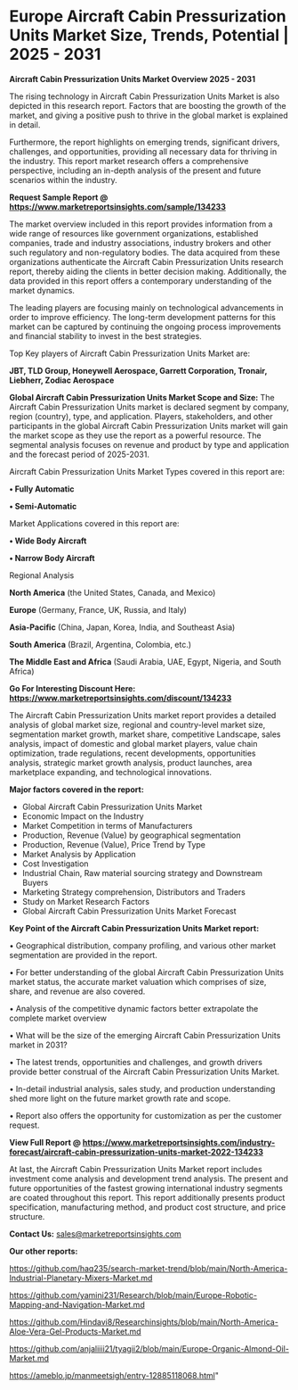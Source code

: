 # Europe Aircraft Cabin Pressurization Units Market Size, Trends, Potential | 2025 - 2031

<Strong> Aircraft Cabin Pressurization Units Market Overview 2025 - 2031</strong>

The rising technology in Aircraft Cabin Pressurization Units Market is also depicted in this research report. Factors that are boosting the growth of the market, and giving a positive push to thrive in the global market is explained in detail.

Furthermore, the report highlights on emerging trends, significant drivers, challenges, and opportunities, providing all necessary data for thriving in the industry. This report market research offers a comprehensive perspective, including an in-depth analysis of the present and future scenarios within the industry.

<strong>Request Sample Report @ <a href=https://www.marketreportsinsights.com/sample/134233>https://www.marketreportsinsights.com/sample/134233</a></strong>

The market overview included in this report provides information from a wide range of resources like government organizations, established companies, trade and industry associations, industry brokers and other such regulatory and non-regulatory bodies. The data acquired from these organizations authenticate the Aircraft Cabin Pressurization Units research report, thereby aiding the clients in better decision making. Additionally, the data provided in this report offers a contemporary understanding of the market dynamics.

The leading players are focusing mainly on technological advancements in order to improve efficiency. The long-term development patterns for this market can be captured by continuing the ongoing process improvements and financial stability to invest in the best strategies.

Top Key players of Aircraft Cabin Pressurization Units Market are:

<strong>JBT, TLD Group, Honeywell Aerospace, Garrett Corporation, Tronair, Liebherr, Zodiac Aerospace</strong>

<strong><b>Global Aircraft Cabin Pressurization Units Market Scope and Size:</b></strong>
The Aircraft Cabin Pressurization Units market is declared segment by company, region (country), type, and application. Players, stakeholders, and other participants in the global Aircraft Cabin Pressurization Units market will gain the market scope as they use the report as a powerful resource. The segmental analysis focuses on revenue and product by type and application and the forecast period of 2025-2031.

Aircraft Cabin Pressurization Units Market Types covered in this report are:

<strong>• Fully Automatic

• Semi-Automatic</strong>

Market Applications covered in this report are:

<strong>• Wide Body Aircraft

• Narrow Body Aircraft</strong> 

Regional Analysis

<strong>North America</strong> (the United States, Canada, and Mexico)

<strong>Europe</strong> (Germany, France, UK, Russia, and Italy)

<strong>Asia-Pacific</strong> (China, Japan, Korea, India, and Southeast Asia)

<strong>South America</strong> (Brazil, Argentina, Colombia, etc.)

<strong>The Middle East and Africa</strong> (Saudi Arabia, UAE, Egypt, Nigeria, and South Africa)

<strong>Go For Interesting Discount Here: <a href=https://www.marketreportsinsights.com/discount/134233>https://www.marketreportsinsights.com/discount/134233</a></strong>

The Aircraft Cabin Pressurization Units market report provides a detailed analysis of global market size, regional and country-level market size, segmentation market growth, market share, competitive Landscape, sales analysis, impact of domestic and global market players, value chain optimization, trade regulations, recent developments, opportunities analysis, strategic market growth analysis, product launches, area marketplace expanding, and technological innovations.

<strong><b>Major factors covered in the report:</b></strong>
<ul>
  <li>Global Aircraft Cabin Pressurization Units Market </li>
  <li>Economic Impact on the Industry</li>
  <li>Market Competition in terms of Manufacturers</li>
  <li>Production, Revenue (Value) by geographical segmentation</li>
  <li>Production, Revenue (Value), Price Trend by Type</li>
  <li>Market Analysis by Application</li>
  <li>Cost Investigation</li>
  <li>Industrial Chain, Raw material sourcing strategy and Downstream Buyers</li>
  <li>Marketing Strategy comprehension, Distributors and Traders</li>
  <li>Study on Market Research Factors</li>
  <li>Global Aircraft Cabin Pressurization Units Market Forecast</li>
</ul>

<strong><b>Key Point of the Aircraft Cabin Pressurization Units Market report:</b></strong>

• Geographical distribution, company profiling, and various other market segmentation are provided in the report.

• For better understanding of the global Aircraft Cabin Pressurization Units market status, the accurate market valuation which comprises of size, share, and revenue are also covered.

• Analysis of the competitive dynamic factors better extrapolate the complete market overview

• What will be the size of the emerging Aircraft Cabin Pressurization Units market in 2031?

• The latest trends, opportunities and challenges, and growth drivers provide better construal of the Aircraft Cabin Pressurization Units Market.

• In-detail industrial analysis, sales study, and production understanding shed more light on the future market growth rate and scope.

• Report also offers the opportunity for customization as per the customer request.

<strong><b>View Full Report @ <a href=https://www.marketreportsinsights.com/industry-forecast/aircraft-cabin-pressurization-units-market-2022-134233>https://www.marketreportsinsights.com/industry-forecast/aircraft-cabin-pressurization-units-market-2022-134233</a></b></strong>


At last, the Aircraft Cabin Pressurization Units Market report includes investment come analysis and development trend analysis. The present and future opportunities of the fastest growing international industry segments are coated throughout this report. This report additionally presents product specification, manufacturing method, and product cost structure, and price structure.

<strong>Contact Us:</strong>
sales@marketreportsinsights.com

<strong>Our other reports:</strong>

<a href=https://github.com/haq235/search-market-trend/blob/main/North-America-Industrial-Planetary-Mixers-Market.md>https://github.com/haq235/search-market-trend/blob/main/North-America-Industrial-Planetary-Mixers-Market.md</a>

<a href=https://github.com/yamini231/Research/blob/main/Europe-Robotic-Mapping-and-Navigation-Market.md>https://github.com/yamini231/Research/blob/main/Europe-Robotic-Mapping-and-Navigation-Market.md</a>

<a href=https://github.com/Hindavi8/Researchinsights/blob/main/North-America-Aloe-Vera-Gel-Products-Market.md>https://github.com/Hindavi8/Researchinsights/blob/main/North-America-Aloe-Vera-Gel-Products-Market.md</a>

<a href=https://github.com/anjaliiii21/tyagii2/blob/main/Europe-Organic-Almond-Oil-Market.md>https://github.com/anjaliiii21/tyagii2/blob/main/Europe-Organic-Almond-Oil-Market.md</a>

<a href=https://ameblo.jp/manmeetsigh/entry-12885118068.html>https://ameblo.jp/manmeetsigh/entry-12885118068.html</a>"
